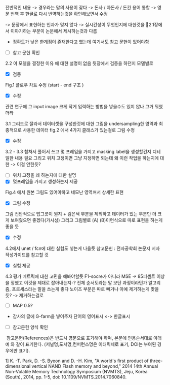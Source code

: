 전반적인 내용 
-> 경우라는 말의 사용이 잦다
-> 돈사 / 자돈사 / 돈칸 용어 통합 
-> 영문 번역 후 한글로 다시 번역하는것을 확인해보면서 수정

-> 문장에서 표현하는 인과가 맞지 않다
-> 실시간성이 무엇인지에 대한것을 
2.1장에서 이야기하는 부분이 논문에서 제시하는것과 다름
+ 정확도가 낮은 한계점이 존재한다고 했는데 여기서도 참고 문헌이 있어야함
- [ ] 참고 문헌 확인

2.2 이 모델을 결정한 이유 에 대한 설명이 없음 
뒷장에서 검증을 하던지 모델별로 
- [x] 검증 

Fig.1 플로우 차트 수정 (start - end 구조 )
- [x] 수정 

관련 연구에 그 input image 크게 작게 입력하는 방법을 넣을수도 있지 않나 그거 뭐였더라



3.1
그리드로 잘라서 데이터셋을 구성한것에 대한 그림을 
undersampling한 영역과 최종적으로 사용한 데이터
fig.2 에서 4가지 클래스가 있는걸로 그림 수정
- [x] 수정 

3.2 - 3.3 합쳐서 풀어서 쓰고
몇 프레임을 가지고 masking label을 생성할건지 디테일한 내용 필요
그리고 위치 고정이면 그냥 지정하면 되는데 왜 이런 작업을 하는지에 대한 -> 이걸 안한듯?
- [ ] 위치 고정을 왜 하는지에 대한 설명 
- [x] 몇프레임을 가지고 생성하는지 제공

Fig.4 에서 원본 그림도 있어야하고 네모난 영역쳐서 상세한 표현
- [x] 그림 수정

그림 전반적으로 밥그릇이 뭔지 + 검은색 부분을 제외하고 데이터가 있는 부분만 더 크게 보여줬으면 좋겠다(가시성)
그리고 그림별로 (A) (B)이런식으로 따로 표현을 하는게 좋을 듯
- [x] 수정

4.2에서 unet / fcn에 대한 실험도 넣는게 나을듯
참고문헌 : 전자공학회 논문지 저자 작성가이드를 참고할 것 
- [x] 실험 제공

4.3 평가 메트릭에 대한 고민을 해봐야할듯
F1-socre가 아니라 MSE
-> 85퍼센트 이상을 정했고 이것을 제대로 잡아내는지-? 
전체 순서도라는 말 보단 과정이라던가 알고리즘, 프로세스라는 말을 쓰는게 좋다
노이즈 부분은 따로 빼거나 아예 제거하는게 맞을듯? -> 제거하는걸로
- [ ] MAP 0.5?

+ 감사의 글에 G-farm을 넣어주자
단어의 영어표시 <-> 한글표시
- [ ] 참고문헌 양식 확인

 참고문헌(References)은 반드시 영문으로 표기해야 하며, 본문에 인용순서대로 아래 예 와 같이 표기한다. (저널명,도서명,컨퍼런스명은 이태릭체로 표기, DOI는 부여된 경우에만 표기).

1] K. -T. Park, D. -S. Byeon and D. -H. Kim, "A world's first product of three-dimensional vertical NAND Flash memory and beyond," 2014 14th Annual Non-Volatile Memory Technology Symposium (NVMTS), Jeju, Korea (South), 2014, pp. 1-5, doi: 10.1109/NVMTS.2014.7060840.